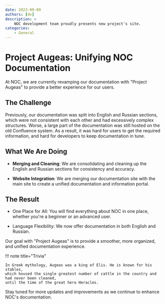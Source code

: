 ```yaml
---
date: 2023-09-09
authors: [dv]
description: >
    NOC development team proudly presents new project's site.
categories:
    - General
---
```

# Project Augeas: Unifying NOC Documentation

At NOC, we are currently revamping our documentation with "Project Augeas" 
to provide a better experience for our users.

## The Challenge

Previously, our documentation was split into English and Russian sections, 
which were not consistent with each other and had excessively complex structures.
Worse, a large part of the documentation was still hosted on the old Confluence system.
As a result, it was hard for users to get the required information, and hard for
developers to keep documentation in tune.

## What We Are Doing

- **Merging and Cleaning**: We are consolidating and cleaning up the English and Russian sections for consistency and accuracy.

- **Website Integration**: We are merging our documentation site with the main site to create a unified documentation and information portal.

## The Result

- One Place for All: You will find everything about NOC in one place, whether you're a beginner or an advanced user.

- Language Flexibility: We now offer documentation in both English and Russian.

Our goal with "Project Augeas" is to provide a smoother, more organized, and unified documentation experience.

!!! note title="Trivia"

    In Greek mythology, Augeas was a king of Elis. He is known for his stables, 
    which housed the single greatest number of cattle in the country and had never been cleaned, 
    until the time of the great hero Heracles.

Stay tuned for more updates and improvements as we continue to enhance NOC's documentation.
